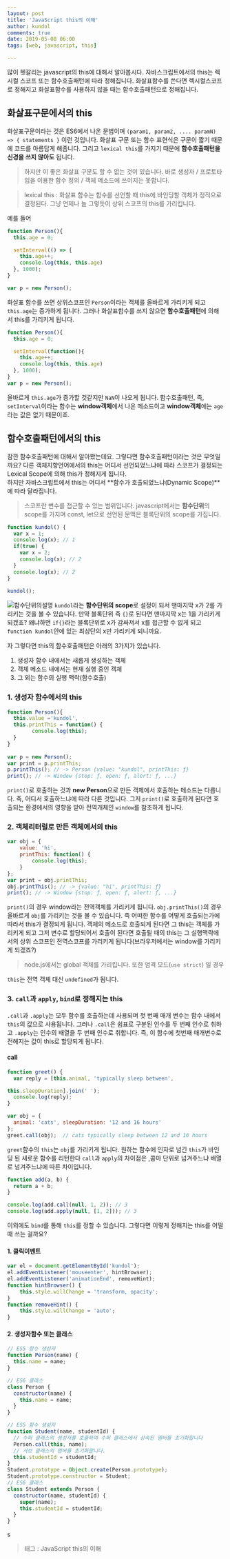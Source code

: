 ```yaml
---
layout: post
title: 'JavaScript this의 이해'
author: kundol
comments: true
date: 2019-05-08 06:00
tags: [web, javascript, this]

---   
```

많이 헷갈리는 javascript의 this에 대해서 알아봅시다. 
자바스크립트에서의 this는 렉시컬 스코프 또는 함수호출패턴에 따라 정해집니다. 
화살표함수를 쓴다면 렉시컬스코프로 정해지고 화살표함수를 사용하지 않을 때는 함수호출패턴으로 정해집니다. 

## 화살표구문에서의 this
화살표구문이라는 것은 ES6에서 나온 문법이며 `(param1, param2, .... paramN) => { statements }` 이런 것입니다. 
화살표 구문 또는 함수 표현식은 구문이 짧기 때문에 코드를 아름답게 해줍니다. 그리고 `lexical this`를 가지기 때문에 **함수호출패턴을 신경을 쓰지 않아도** 됩니다. 

 > 하지만 이 좋은 화살표 구문도 할 수 없는 것이 있습니다. 바로 생성자 / 프로토타입을 이용한 함수 정의 / 객체 메소드에 쓰이지는 못합니다. 

 > lexical this : 화살표 함수는 함수를 선언할 때 this에 바인딩할 객체가 정적으로 결정된다. 그냥 언제나 늘 그렇듯이 상위 스코프의 this를 가리킵니다. 
  
예를 들어
```js
function Person(){
  this.age = 0;

  setInterval(() => {
    this.age++; 
	console.log(this, this.age)
  }, 1000);
}

var p = new Person(); 
```

화살표 함수를 쓰면 상위스코프인 `Person`이라는 객체를 올바르게 가리키게 되고 `this.age`는 증가하게 됩니다. 
그러나 화살표함수를 쓰지 않으면 **함수호출패턴**에 의해서 this를 가리키게 됩니다. 

```js
function Person(){
  this.age = 0;

  setInterval(function(){
    this.age++; 
	console.log(this, this.age) 
  }, 1000);
}
var p = new Person(); 
``` 
올바르게 `this.age`가 증가할 것같지만 `NaN`이 나오게 됩니다. 함수호출패턴, 즉, `setInterval`이라는 함수는 **window객체**에서 나온 메소드이고 **window객체**에는 `age`라는 값은 없기 때문이죠.  

## 함수호출패턴에서의 this
잠깐 함수호출패턴에 대해서 알아봤는데요. 그렇다면 함수호출패턴이라는 것은 무엇일까요? 
다른 객체지향언어에서의 this는 어디서 선언되었느냐에 따라 스코프가 결정되는 Lexical Scope에 의해 this가 정해지게 됩니다.  
하지만 자바스크립트에서 this는 어디서 **함수가 호출되었느냐(Dynamic Scope)**에 따라 달라집니다. 

 > 스코프란 변수를 접근할 수 있는 범위입니다. javascript에서는 **함수단위**의 scope를 가지며 const, let으로 선언된 문맥은 블록단위의 scope를 가집니다. 

```js 
function kundol() { 
  var x = 1;
  console.log(x); // 1
  if(true) {
    var x = 2;
    console.log(x); // 2
  }
  console.log(x); // 2
}
 
kundol();
```
![함수단위의설명](/img/20190509_f.png)
`kundol`라는 **함수단위의 scope**로 설정이 되서 맨마지막 x가 2를 가리키는 것을 볼 수 있습니다. 
만약 블록단위 즉 `{}`로 된다면 맨마지막 x는 1을 가리키게 되겠죠? 왜냐하면 `if{}`라는 블록단위로 x가 감싸져서 x를 접근할 수 없게 되고
`function kundol`안에 있는 최상단의 x만 가리키게 되니까요. 

자 그렇다면 this의 함수호출패턴은 아래의 3가지가 있습니다.
 1. 생성자 함수 내에서는 새롭게 생성하는 객체
 2. 객체 메소드 내에서는 현재 실행 중인 객체
 3. 그 외는 함수의 실행 맥락(함수호출) 

### 1. 생성자 함수에서의 this
```javascript
function Person(){
  this.value ='kundol',
  this.printThis = function() {
        console.log(this);
  } 
}
 
var p = new Person();
var print = p.printThis;
p.printThis(); // -> Person {value: "kundol", printThis: ƒ}
print(); // -> Window {stop: ƒ, open: ƒ, alert: ƒ, ...}

``` 
`print()`로 호출하는 것과 **new Person**으로 만든 객체에서 호출하는 메소드는 다릅니다. 
즉, 어디서 호출하느냐에 따라 다른 것입니다. 그저 `print()`로 호출하게 된다면 호출되는 환경에서의 영향을 받아 전역개체인 `window`를 참조하게 됩니다. 

### 2. 객체리터럴로 만든 객체에서의 this
```javascript
var obj = {
    value: 'hi',
    printThis: function() {
        console.log(this);
    }
};
var print = obj.printThis;
obj.printThis(); // -> {value: "hi", printThis: ƒ}
print(); // -> Window {stop: ƒ, open: ƒ, alert: ƒ, ...}
```
`print()`의 경우 window라는 전역객체를 가리키게 됩니다. `obj.printThis()`의 경우 올바르게 `obj`를 가리키는 것을 볼 수 있습니다. 즉 어떠한 함수를 어떻게 호출되는가에 따라서 this가 결정되게 됩니다. 
객체의 메소드로 호출되게 된다면 그 this는 객체를 가리키게 되고 그저 변수로 할당되어서 호출이 된다면 호출될 때의 this는 그 실행맥락에서의 상위 스코프인 전역스코프를 가리키게 됩니다(브라우저에서는 window를 가리키게 되겠죠?)

 > node.js에서는 global 객체를 가리킵니다. 또한 엄격 모드(`use strict`) 일 경우 

`this`는 전역 객체 대신 `undefined`가 됩니다.
 
### 3. `call`과 `apply`, `bind`로 정해지는 this

`.call`과 `.apply`는 모두 함수를 호출하는데 사용되며 첫 번째 매개 변수는 함수 내에서 `this`의 값으로 사용됩니다. 그러나 `.call`은 쉼표로 구분된 인수를 두 번째 인수로 취하고 `.apply`는 인수의 배열을 두 번째 인수로 취합니다. 즉, 이 함수에 첫번째 매개변수로 전해지는 값이 this로 할당되게 됩니다. 

#### call
```javascript
function greet() {
  var reply = [this.animal, 'typically sleep between', 

this.sleepDuration].join(' ');
  console.log(reply);
}

var obj = {
  animal: 'cats', sleepDuration: '12 and 16 hours'
};
greet.call(obj);  // cats typically sleep between 12 and 16 hours
```
`greet`함수의 `this`는 `obj`를 가리키게 됩니다. 원하는 함수에 인자로 넘긴 `this`가 바인딩 된 새로운 함수를 리턴한다
`call`과 `apply`의 차이점은 ,콤마 단위로 넘겨주느냐 배열로 넘겨주느냐에 따른 차이입니다.
```javascript
function add(a, b) {
  return a + b;
}

console.log(add.call(null, 1, 2)); // 3
console.log(add.apply(null, [1, 2])); // 3
```
이외에도 `bind`를 통해 `this`를 정할 수 있습니다. 그렇다면 이렇게 정해지는 this를 어떨 때 쓰는 걸까요? 

#### 1. 클릭이벤트
```js
var el = document.getElementById('kundol'); 
el.addEventListener('mouseenter', hintBrowser);
el.addEventListener('animationEnd', removeHint); 
function hintBrowser() { 
	this.style.willChange = 'transform, opacity';
} 
function removeHint() {
	this.style.willChange = 'auto';
}
```
#### 2. 생성자함수 또는 클래스
```js
// ES5 함수 생성자
function Person(name) {
  this.name = name;
}

// ES6 클래스
class Person {
  constructor(name) {
    this.name = name;
  }
}
``` 

```js
// ES5 함수 생성자
function Student(name, studentId) {
  // 수퍼 클래스의 생성자를 호출하여 수퍼 클래스에서 상속된 멤버를 초기화합니다
  Person.call(this, name);
  // 서브 클래스의 멤버를 초기화합니다.
  this.studentId = studentId;
}
Student.prototype = Object.create(Person.prototype);
Student.prototype.constructor = Student;
// ES6 클래스
class Student extends Person {
  constructor(name, studentId) {
    super(name);
    this.studentId = studentId;
  }
}
``` 
s
 > 태그 : JavaScript this의 이해
